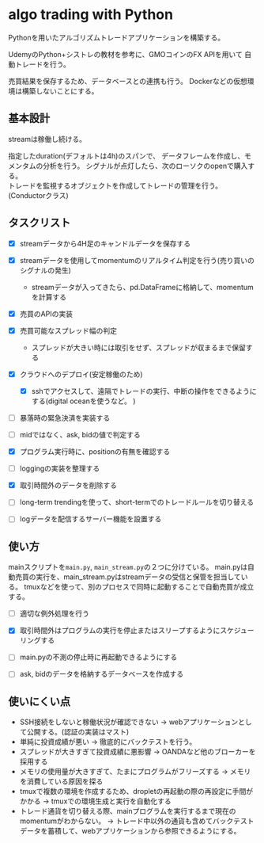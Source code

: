# algo trading with Python

Pythonを用いたアルゴリズムトレードアプリケーションを構築する。  

UdemyのPython+シストレの教材を参考に、GMOコインのFX APIを用いて
自動トレードを行う。

売買結果を保存するため、データベースとの連携も行う。
Dockerなどの仮想環境は構築しないことにする。

## 基本設計

streamは稼働し続ける。

指定したduration(デフォルトは4h)のスパンで、
データフレームを作成し、モメンタムの分析を行う。
シグナルが点灯したら、次のローソクのopenで購入する。  
トレードを監視するオブジェクトを作成してトレードの管理を行う。(Conductorクラス)


## タスクリスト
- [x] streamデータから4H足のキャンドルデータを保存する
- [x] streamデータを使用してmomentumのリアルタイム判定を行う(売り買いのシグナルの発生)
    - streamデータが入ってきたら、pd.DataFrameに格納して、momentumを計算する
- [x] 売買のAPIの実装
- [x] 売買可能なスプレッド幅の判定
    - スプレッドが大きい時には取引をせず、スプレッドが収まるまで保留する
- [x] クラウドへのデプロイ(安定稼働のため)
    - [x] sshでアクセスして、遠隔でトレードの実行、中断の操作をできるようにする(digital oceanを使うなど。 )
- [ ] 暴落時の緊急決済を実装する
- [ ] midではなく、ask, bidの値で判定する
- [x] プログラム実行時に、positionの有無を確認する
- [ ] loggingの実装を整理する
- [x] 取引時間外のデータを削除する
- [ ] long-term trendingを使って、short-termでのトレードルールを切り替える
- [ ] logデータを配信するサーバー機能を設置する


## 使い方
mainスクリプトを`main.py`, `main_stream.py`の２つに分けている。
main.pyは自動売買の実行を、main_stream.pyはstreamデータの受信と保管を担当している。
tmuxなどを使って、別のプロセスで同時に起動することで自動売買が成立する。

- [ ] 適切な例外処理を行う
- [x] 取引時間外はプログラムの実行を停止またはスリープするようにスケジューリングする
- [ ] main.pyの不測の停止時に再起動できるようにする
- [ ] ask, bidのデータを格納するデータベースを作成する



## 使いにくい点
- SSH接続をしないと稼働状況が確認できない -> webアプリケーションとして公開する。(認証の実装はマスト)
- 単純に投資成績が悪い -> 徹底的にバックテストを行う。
- スプレッドが大きすぎて投資成績に悪影響 -> OANDAなど他のブローカーを採用する
- メモリの使用量が大きすぎて、たまにプログラムがフリーズする -> メモリを消費している原因を探る
- tmuxで複数の環境を作成するため、dropletの再起動の際の再設定に手間がかかる -> tmuxでの環境生成と実行を自動化する
- トレード通貨を切り替える際、mainプログラムを実行するまで現在のmomentumがわからない。 -> トレード中以外の通貨も含めてバックテストデータを蓄積して、webアプリケーションから参照できるようにする。



